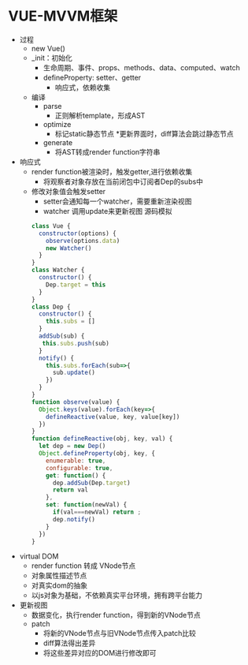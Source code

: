 # VUE-MVVM框架
* 过程
  * new Vue()
  * _init：初始化
    * 生命周期、事件、props、methods、data、computed、watch
    * defineProperty: setter、getter
      * 响应式，依赖收集
  * 编译
    * parse
      * 正则解析template，形成AST
    * optimize
      * 标记static静态节点
        *更新界面时，diff算法会跳过静态节点
    * generate
      * 将AST转成render function字符串
* 响应式
  * render function被渲染时，触发getter,进行依赖收集
    * 将观察者对象存放在当前闭包中订阅者Dep的subs中
  * 修改对象值会触发setter
    * setter会通知每一个watcher，需要重新渲染视图
    * watcher 调用update来更新视图
    源码模拟
    ```javascript
    class Vue {
      constructor(options) {
        observe(options.data)
        new Watcher()
      }
    }
    class Watcher {
      constructor() {
        Dep.target = this
      }
    }
    class Dep {
      constructor() {
        this.subs = []
      }
      addSub(sub) {
       this.subs.push(sub)
      }
      notify() {
        this.subs.forEach(sub=>{
          sub.update()
        })
      }
    }
    function observe(value) {
      Object.keys(value).forEach(key=>{
        defineReactive(value, key, value[key])
      })
    }
    function defineReactive(obj, key, val) {
      let dep = new Dep()
      Object.defineProperty(obj, key, {
        enumerable: true,
        configurable: true,
        get: function() {
          dep.addSub(Dep.target)
          return val
        },
        set: function(newVal) {
          if(val===newVal) return ;
          dep.notify()
        }
      })
    }
    ```
* virtual DOM
  * render function 转成 VNode节点 
  * 对象属性描述节点
  * 对真实dom的抽象
  * 以js对象为基础，不依赖真实平台环境，拥有跨平台能力
* 更新视图
  * 数据变化，执行render function，得到新的VNode节点
  * patch
    * 将新的VNode节点与旧VNode节点传入patch比较
    * diff算法得出差异
    * 将这些差异对应的DOM进行修改即可
